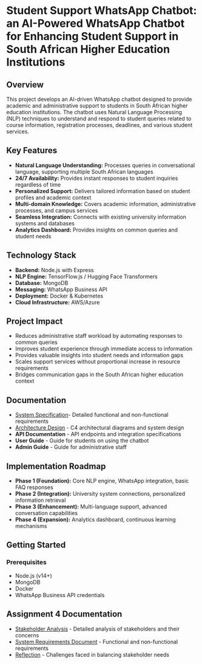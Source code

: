 # Student Support WhatsApp Chatbot: an AI-Powered WhatsApp Chatbot for Enhancing Student Support in South African Higher Education Institutions

## Overview
This project develops an AI-driven WhatsApp chatbot designed to provide academic and administrative support to students in South African higher education institutions. The chatbot uses Natural Language Processing (NLP) techniques to understand and respond to student queries related to course information, registration processes, deadlines, and various student services.

## Key Features
- **Natural Language Understanding:** Processes queries in conversational language, supporting multiple South African languages
- **24/7 Availability:** Provides instant responses to student inquiries regardless of time
- **Personalized Support:** Delivers tailored information based on student profiles and academic context
- **Multi-domain Knowledge:** Covers academic information, administrative processes, and campus services
- **Seamless Integration:** Connects with existing university information systems and databases
- **Analytics Dashboard:** Provides insights on common queries and student needs

## Technology Stack
- **Backend:** Node.js with Express
- **NLP Engine:** TensorFlow.js / Hugging Face Transformers
- **Database:** MongoDB
- **Messaging:** WhatsApp Business API
- **Deployment:** Docker & Kubernetes
- **Cloud Infrastructure:** AWS/Azure

## Project Impact
- Reduces administrative staff workload by automating responses to common queries
- Improves student experience through immediate access to information
- Provides valuable insights into student needs and information gaps
- Scales support services without proportional increase in resource requirements
- Bridges communication gaps in the South African higher education context

## Documentation
- [System Specification](SPECIFICATION.md)- Detailed functional and non-functional requirements
- [Architecture Design](C4_Architectural_Digrams.md) - C4 architectural diagrams and system design
- **API Documentation** - API endpoints and integration specifications
- **User Guide** - Guide for students on using the chatbot
- **Admin Guide** - Guide for administrative staff

## Implementation Roadmap
- **Phase 1 (Foundation):** Core NLP engine, WhatsApp integration, basic FAQ responses
- **Phase 2 (Integration):** University system connections, personalized information retrieval
- **Phase 3 (Enhancement):** Multi-language support, advanced conversation capabilities
- **Phase 4 (Expansion):** Analytics dashboard, continuous learning mechanisms

## Getting Started
### Prerequisites
- Node.js (v14+)
- MongoDB
- Docker
- WhatsApp Business API credentials

## Assignment 4 Documentation
- [Stakeholder Analysis](STAKEHOLDER_ANALYSIS.md) - Detailed analysis of stakeholders and their concerns
- [System Requirements Document](SYSTEM_REQUIREMENTS.md) - Functional and non-functional requirements
- [Reflection](REFLECTION.md) - Challenges faced in balancing stakeholder needs



